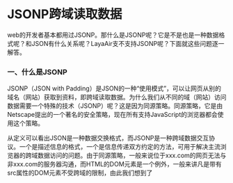 # JSONP跨域读取数据

web的开发者基本都用过JSONP。那什么是JSONP呢？它是不是也是一种数据格式呢？和JSON有什么关系呢？LayaAir支不支持JSONP呢？下面就这些问题逐一解答。



### 一、什么是JSONP

JSONP（JSON with Padding）是JSON的一种“使用模式”，可以让网页从别的域名（网站）获取到资料，即跨域读取数据。为什么我们从不同的域（网站）访问数据需要一个特殊的技术（JSONP）呢？这是因为同源策略。同源策略，它是由Netscape提出的一个著名的安全策略，现在所有支持JavaScript的浏览器都会使用这个策略。

从定义可以看出JSON是一种数据交换格式，而JSONP是一种跨域数据交互协议。一个是描述信息的格式，一个是信息传递双方约定的方法，可用于解决主流浏览器的跨域数据访问的问题。由于同源策略，一般来说位于xxx.com的网页无法与非xxx.com的服务器沟通，而HTML的DOM元素是一个例外，一般来讲凡是带有src属性的DOM元素不受跨域的限制，由此我们想到了<script>标签的src，利用这个src网页可以得到从其他来源动态产生的JSON资料，而这种使用模式就是所谓的JSONP。用JSONP抓到的资料并不是JSON，而是任意的JavaScript，用JavaScript执译器执行而不是用JSON解析器解析。



### 二、如何使用？

1.在客户端调用提供JSONP支持的URL Service，获取JSONP格式数据。

如果客户想访问http://www.layabox.com/?jsonp=callbackFunction

假设客户期望返回JSON数据：[“data1”，data2]

那么真正返回到客户端的Script Tags:callbackFunction(["data1","data2"])

因此，客户端可以这样写：

在你的html页面加上如下的标签：

```javascript
<script type = "text/javascript" src = ">
```

你的JavaScript文件的这个回调方法可以这样写：

```javascript
<script type = "text/javascript">
function callbackFunction(data1,data2)
{
  //这里写你的回调逻辑
}
</script>
```

那么在LayaAir中怎么写和使用呢？其实很简单，这里我们需要借助一个服务器才可以看到效果。服务器我们选择nodejs搭建一个简单的服务器，nodejs的安装这里不再详细解释。可以参考nodejs官网或者自己搜索资料。

安装完成nodejs后我们写一段简单的js脚本就可以创建一个简单的服务器。代码如下：

```javascript
var http = require("http");
var sever = http.createServer(function(req,res){
  res.end("LayaSample.onComplete()");
});
sever.listen(9090)
```

```javascript
res.end("LayaSample.onComplete()");
```

这句话的意思是服务器回传给客户端LayaSample.onComplete()并且执行这个函数。

通过几行代码就创建了一个简单的服务器，然后打开命令行，用nodejs运行这个js文件或者脚本。就可以看到服务器启动了。



接下来我们写前端的逻辑。打开LayaAir的IDE创建一个空项目，语言选择as3，具体代码如下所示：

```java
package
{
	import laya.utils.Browser;

	public class LayaSample
	{
		public function LayaSample()
		{
			Laya.init(100,100);
			var script:* = Browser.createElement("script");
			Browser.document.body.appendChild(script);
			script.src = "http://localhost:9090/?a=1";
		}
		public static function onComplete():void{
			trace("JSONP执行到这里");
		}
	}
}
```

```java
var script:* = Browser.createElement("script");//这句话的含义是创建一个脚本的标签，原生的所有dom元素都可以通过这个方法创建。
```

```java
Browser.document.body.appendChild(script);//是把创建的script标签添加到body上。
```

```java
script.src = "http://localhost:9090/?a=1";//设置script的远程访问地址。这句话就可以请求到我们刚才创建的那个服务器。用谷歌打开LayaAirIDE生成的二维码地址。
```

![1](img/1.png)<br/>

然后F12打开谷歌的控制台，发现输出了“JSONP执行到这里”；也就是执行了我们的onComplete这个函数。这样就完成了JSONP的功能。